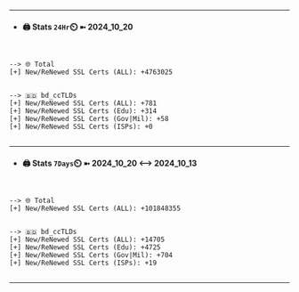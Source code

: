 

---
- #### 🖨️ **Stats** `24Hr`⏲️ ➼ 2024_10_20
```console


--> 🌐 Total
[+] New/ReNewed SSL Certs (ALL): +4763025


--> 🇧🇩 bd_ccTLDs
[+] New/ReNewed SSL Certs (ALL): +781
[+] New/ReNewed SSL Certs (Edu): +314
[+] New/ReNewed SSL Certs (Gov|Mil): +58
[+] New/ReNewed SSL Certs (ISPs): +0


```

---
- #### 🖨️ **Stats** `7Days`⏲️ ➼ 2024_10_20 <--> 2024_10_13
```console


--> 🌐 Total
[+] New/ReNewed SSL Certs (ALL): +101848355


--> 🇧🇩 bd_ccTLDs
[+] New/ReNewed SSL Certs (ALL): +14705
[+] New/ReNewed SSL Certs (Edu): +4725
[+] New/ReNewed SSL Certs (Gov|Mil): +704
[+] New/ReNewed SSL Certs (ISPs): +19


```

---

